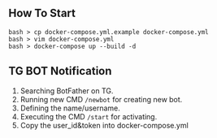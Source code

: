 
## How To Start

```
bash > cp docker-compose.yml.example docker-compose.yml
bash > vim docker-compose.yml
bash > docker-compose up --build -d
```

## TG BOT Notification

1. Searching BotFather on TG.
2. Running new CMD `/newbot` for creating new bot.
3. Defining the name/username.
4. Executing the CMD `/start` for activating.
5. Copy the user_id&token into docker-compose.yml
